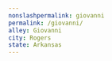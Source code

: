 ```yaml
---
﻿nonslashpermalink: giovanni
permalink: /giovanni/
alley: Giovanni
city: Rogers
state: Arkansas
---
```

